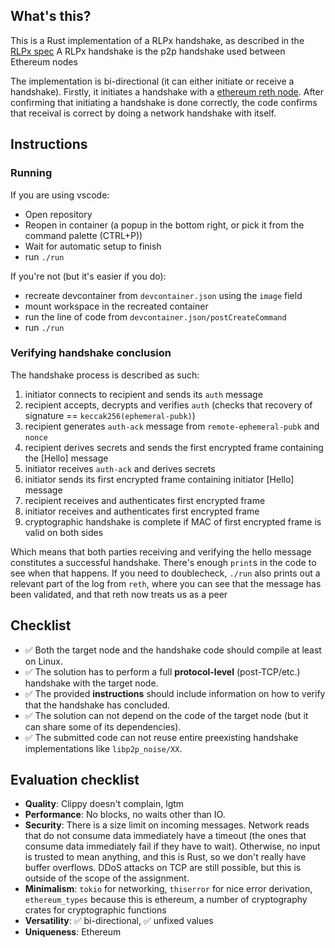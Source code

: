 ## What's this?

This is a Rust implementation of a RLPx handshake, as described in the [RLPx spec](https://github.com/ethereum/devp2p/blob/76cf0a141e8aa8616e3305738d51101945387d3c/rlpx.md)
A RLPx handshake is the p2p handshake used between Ethereum nodes

The implementation is bi-directional (it can either initiate or receive a handshake).
Firstly, it initiates a handshake with a [ethereum reth node](https://github.com/paradigmxyz/reth).
After confirming that initiating a handshake is done correctly, the code confirms that receival is correct by doing a network handshake with itself.

## Instructions

### Running

If you are using vscode:
- Open repository
- Reopen in container (a popup in the bottom right, or pick it from the command palette (CTRL+P))
- Wait for automatic setup to finish
- run `./run`

If you're not (but it's easier if you do):
- recreate devcontainer from `devcontainer.json` using the `image` field
- mount workspace in the recreated container
- run the line of code from `devcontainer.json/postCreateCommand`
- run `./run`

### Verifying handshake conclusion

The handshake process is described as such:
1. initiator connects to recipient and sends its `auth` message
2. recipient accepts, decrypts and verifies `auth` (checks that recovery of signature ==
   `keccak256(ephemeral-pubk)`)
3. recipient generates `auth-ack` message from `remote-ephemeral-pubk` and `nonce`
4. recipient derives secrets and sends the first encrypted frame containing the [Hello] message
5. initiator receives `auth-ack` and derives secrets
6. initiator sends its first encrypted frame containing initiator [Hello] message
7. recipient receives and authenticates first encrypted frame
8. initiator receives and authenticates first encrypted frame
9. cryptographic handshake is complete if MAC of first encrypted frame is valid on both sides

Which means that both parties receiving and verifying the hello message constitutes a successful handshake.
There's enough `print`s in the code to see when that happens.
If you need to doublecheck, `./run` also prints out a relevant part of the log from `reth`, where you can see that the message has been validated, and that reth now treats us as a peer



## Checklist

- ✅ Both the target node and the handshake code should compile at least on Linux.
- ✅ The solution has to perform a full **protocol-level** (post-TCP/etc.) handshake with the target node.
- ✅ The provided **instructions** should include information on how to verify that the handshake has concluded.
- ✅ The solution can not depend on the code of the target node (but it can share some of its dependencies).
- ✅ The submitted code can not reuse entire preexisting handshake implementations like `libp2p_noise/XX`.


## Evaluation checklist

- **Quality**: Clippy doesn't complain, lgtm
- **Performance**: No blocks, no waits other than IO.
- **Security**: There is a size limit on incoming messages. Network reads that do not consume data immediately have a timeout (the ones that consume data immediately fail if they have to wait). Otherwise, no input is trusted to mean anything, and this is Rust, so we don't really have buffer overflows. DDoS attacks on TCP are still possible, but this is outside of the scope of the assignment.
- **Minimalism**: `tokio` for networking, `thiserror` for nice error derivation, `ethereum_types` because this is ethereum, a number of cryptography crates for cryptographic functions
- **Versatility**: ✅ bi-directional, ✅ unfixed values
- **Uniqueness**: Ethereum
